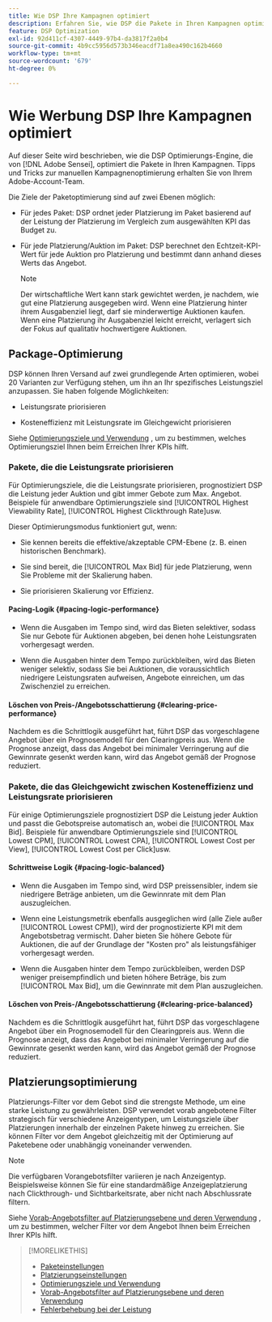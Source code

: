 ```yaml
---
title: Wie DSP Ihre Kampagnen optimiert
description: Erfahren Sie, wie DSP die Pakete in Ihren Kampagnen optimiert.
feature: DSP Optimization
exl-id: 92d411cf-4307-4449-97b4-da3817f2a0b4
source-git-commit: 4b9cc5956d573b346eacdf71a8ea490c162b4660
workflow-type: tm+mt
source-wordcount: '679'
ht-degree: 0%

---
```


# Wie Werbung DSP Ihre Kampagnen optimiert

Auf dieser Seite wird beschrieben, wie die DSP Optimierungs-Engine, die von [!DNL Adobe Sensei], optimiert die Pakete in Ihren Kampagnen. Tipps und Tricks zur manuellen Kampagnenoptimierung erhalten Sie von Ihrem Adobe-Account-Team. <!-- add link to trading playbook if we add it to help -->

Die Ziele der Paketoptimierung sind auf zwei Ebenen möglich:

* Für jedes Paket: DSP ordnet jeder Platzierung im Paket basierend auf der Leistung der Platzierung im Vergleich zum ausgewählten KPI das Budget zu.

* Für jede Platzierung/Auktion im Paket: DSP berechnet den Echtzeit-KPI-Wert für jede Auktion pro Platzierung und bestimmt dann anhand dieses Werts das Angebot.

  >[!NOTE]
  >
  >Der wirtschaftliche Wert kann stark gewichtet werden, je nachdem, wie gut eine Platzierung ausgegeben wird. Wenn eine Platzierung hinter ihrem Ausgabenziel liegt, darf sie minderwertige Auktionen kaufen. Wenn eine Platzierung ihr Ausgabenziel leicht erreicht, verlagert sich der Fokus auf qualitativ hochwertigere Auktionen.

## Package-Optimierung

DSP können Ihren Versand auf zwei grundlegende Arten optimieren, wobei 20 Varianten zur Verfügung stehen, um ihn an Ihr spezifisches Leistungsziel anzupassen. Sie haben folgende Möglichkeiten:

* Leistungsrate priorisieren

* Kosteneffizienz mit Leistungsrate im Gleichgewicht priorisieren

Siehe [Optimierungsziele und Verwendung](optimization-goals.md) , um zu bestimmen, welches Optimierungsziel Ihnen beim Erreichen Ihrer KPIs hilft.

### Pakete, die die Leistungsrate priorisieren

Für Optimierungsziele, die die Leistungsrate priorisieren, prognostiziert DSP die Leistung jeder Auktion und gibt immer Gebote zum Max. Angebot. Beispiele für anwendbare Optimierungsziele sind [!UICONTROL Highest Viewability Rate], [!UICONTROL Highest Clickthrough Rate]usw.

Dieser Optimierungsmodus funktioniert gut, wenn:

* Sie kennen bereits die effektive/akzeptable CPM-Ebene (z. B. einen historischen Benchmark).

* Sie sind bereit, die [!UICONTROL Max Bid] für jede Platzierung, wenn Sie Probleme mit der Skalierung haben.

* Sie priorisieren Skalierung vor Effizienz.

#### Pacing-Logik {#pacing-logic-performance}

* Wenn die Ausgaben im Tempo sind, wird das Bieten selektiver, sodass Sie nur Gebote für Auktionen abgeben, bei denen hohe Leistungsraten vorhergesagt werden.

* Wenn die Ausgaben hinter dem Tempo zurückbleiben, wird das Bieten weniger selektiv, sodass Sie bei Auktionen, die voraussichtlich niedrigere Leistungsraten aufweisen, Angebote einreichen, um das Zwischenziel zu erreichen.

#### Löschen von Preis-/Angebotsschattierung {#clearing-price-performance}

Nachdem es die Schrittlogik ausgeführt hat, führt DSP das vorgeschlagene Angebot über ein Prognosemodell für den Clearingpreis aus. Wenn die Prognose anzeigt, dass das Angebot bei minimaler Verringerung auf die Gewinnrate gesenkt werden kann, wird das Angebot gemäß der Prognose reduziert.

### Pakete, die das Gleichgewicht zwischen Kosteneffizienz und Leistungsrate priorisieren

Für einige Optimierungsziele prognostiziert DSP die Leistung jeder Auktion und passt die Gebotspreise automatisch an, wobei die [!UICONTROL Max Bid]. Beispiele für anwendbare Optimierungsziele sind [!UICONTROL Lowest CPM], [!UICONTROL Lowest CPA], [!UICONTROL Lowest Cost per View], [!UICONTROL Lowest Cost per Click]usw.

#### Schrittweise Logik {#pacing-logic-balanced}

* Wenn die Ausgaben im Tempo sind, wird DSP preissensibler, indem sie niedrigere Beträge anbieten, um die Gewinnrate mit dem Plan auszugleichen.

* Wenn eine Leistungsmetrik ebenfalls ausgeglichen wird (alle Ziele außer [!UICONTROL Lowest CPM]), wird der prognostizierte KPI mit dem Angebotsbetrag vermischt. Daher bieten Sie höhere Gebote für Auktionen, die auf der Grundlage der &quot;Kosten pro&quot; als leistungsfähiger vorhergesagt werden.

* Wenn die Ausgaben hinter dem Tempo zurückbleiben, werden DSP weniger preisempfindlich und bieten höhere Beträge, bis zum [!UICONTROL Max Bid], um die Gewinnrate mit dem Plan auszugleichen.

#### Löschen von Preis-/Angebotsschattierung {#clearing-price-balanced}

Nachdem es die Schrittlogik ausgeführt hat, führt DSP das vorgeschlagene Angebot über ein Prognosemodell für den Clearingpreis aus. Wenn die Prognose anzeigt, dass das Angebot bei minimaler Verringerung auf die Gewinnrate gesenkt werden kann, wird das Angebot gemäß der Prognose reduziert.

## Platzierungsoptimierung

Platzierungs-Filter vor dem Gebot sind die strengste Methode, um eine starke Leistung zu gewährleisten. DSP verwendet vorab angebotene Filter strategisch für verschiedene Anzeigentypen, um Leistungsziele über Platzierungen innerhalb der einzelnen Pakete hinweg zu erreichen. Sie können Filter vor dem Angebot gleichzeitig mit der Optimierung auf Paketebene oder unabhängig voneinander verwenden.

>[!NOTE]
>
>Die verfügbaren Vorangebotsfilter variieren je nach Anzeigentyp. Beispielsweise können Sie für eine standardmäßige Anzeigeplatzierung nach Clickthrough- und Sichtbarkeitsrate, aber nicht nach Abschlussrate filtern.

Siehe [Vorab-Angebotsfilter auf Platzierungsebene und deren Verwendung](optimization-pre-bid-filters.md) , um zu bestimmen, welcher Filter vor dem Angebot Ihnen beim Erreichen Ihrer KPIs hilft.

>[!MORELIKETHIS]
>
>* [Paketeinstellungen](/help/dsp/campaign-management/packages/package-settings.md)
>* [Platzierungseinstellungen](/help/dsp/campaign-management/placements/placement-settings.md)
>* [Optimierungsziele und Verwendung](optimization-goals.md)
>* [Vorab-Angebotsfilter auf Platzierungsebene und deren Verwendung](optimization-pre-bid-filters.md)
>* [Fehlerbehebung bei der Leistung](/help/dsp/optimization/troubleshooting-performance.md)
